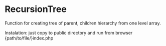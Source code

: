 # RecursionTree
Function for creating tree of parent, children hierarchy from one level array.

Instalation: just copy to public directory and run from browser {path/to/file/}index.php


